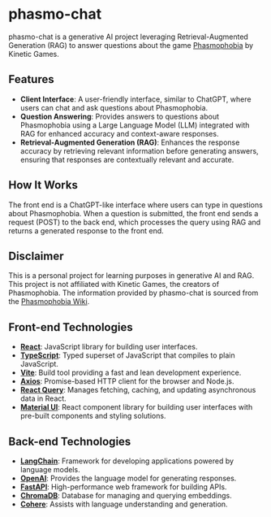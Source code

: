 # phasmo-chat

phasmo-chat is a generative AI project leveraging Retrieval-Augmented Generation (RAG) to answer questions about the game [Phasmophobia](https://store.steampowered.com/app/739630/Phasmophobia/) by Kinetic Games.

## Features

- **Client Interface**: A user-friendly interface, similar to ChatGPT, where users can chat and ask questions about Phasmophobia.
- **Question Answering**: Provides answers to questions about Phasmophobia using a Large Language Model (LLM) integrated with RAG for enhanced accuracy and context-aware responses.
- **Retrieval-Augmented Generation (RAG)**: Enhances the response accuracy by retrieving relevant information before generating answers, ensuring that responses are contextually relevant and accurate.

## How It Works

The front end is a ChatGPT-like interface where users can type in questions about Phasmophobia. When a question is submitted, the front end sends a request (POST) to the back end, which processes the query using RAG and returns a generated response to the front end.

## Disclaimer

This is a personal project for learning purposes in generative AI and RAG. This project is not affiliated with Kinetic Games, the creators of Phasmophobia. The information provided by phasmo-chat is sourced from the [Phasmophobia Wiki](https://phasmophobia.fandom.com/wiki/Main_Page).

## Front-end Technologies

- **[React](https://reactjs.org)**: JavaScript library for building user interfaces.
- **[TypeScript](https://www.typescriptlang.org)**: Typed superset of JavaScript that compiles to plain JavaScript.
- **[Vite](https://vitejs.dev)**: Build tool providing a fast and lean development experience.
- **[Axios](https://axios-http.com)**: Promise-based HTTP client for the browser and Node.js.
- **[React Query](https://react-query.tanstack.com)**: Manages fetching, caching, and updating asynchronous data in React.
- **[Material UI](https://mui.com)**: React component library for building user interfaces with pre-built components and styling solutions.

## Back-end Technologies

- **[LangChain](https://langchain.com)**: Framework for developing applications powered by language models.
- **[OpenAI](https://openai.com)**: Provides the language model for generating responses.
- **[FastAPI](https://fastapi.tiangolo.com)**: High-performance web framework for building APIs.
- **[ChromaDB](https://www.trychroma.com/)**: Database for managing and querying embeddings.
- **[Cohere](https://cohere.ai)**: Assists with language understanding and generation.
